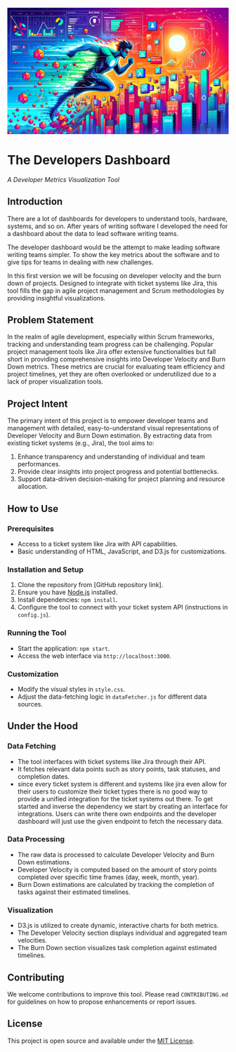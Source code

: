 ![Wallpaper](wallpaper.png)

# The Developers Dashboard

_A Developer Metrics Visualization Tool_

## Introduction

There are a lot of dashboards for developers to understand tools, hardware, systems, and so on.
After years of writing software I developed the need for a dashboard about the data to lead software
writing teams.

The developer dashboard would be the attempt to make leading software writing teams simpler. To show
the key metrics about the software and to give tips for teams in dealing with new challenges.

In this first version we will be focusing on developer velocity and the burn down of projects.
Designed to integrate with ticket systems like Jira, this tool fills the gap in agile project
management and Scrum methodologies by providing insightful visualizations.

## Problem Statement

In the realm of agile development, especially within Scrum frameworks, tracking and understanding
team progress can be challenging. Popular project management tools like Jira offer extensive
functionalities but fall short in providing comprehensive insights into Developer Velocity and Burn
Down metrics. These metrics are crucial for evaluating team efficiency and project timelines, yet
they are often overlooked or underutilized due to a lack of proper visualization tools.

## Project Intent

The primary intent of this project is to empower developer teams and management with detailed,
easy-to-understand visual representations of Developer Velocity and Burn Down estimation. By extracting
data from existing ticket systems (e.g., Jira), the tool aims to:

1. Enhance transparency and understanding of individual and team performances.
2. Provide clear insights into project progress and potential bottlenecks.
3. Support data-driven decision-making for project planning and resource allocation.

## How to Use

### Prerequisites

- Access to a ticket system like Jira with API capabilities.
- Basic understanding of HTML, JavaScript, and D3.js for customizations.

### Installation and Setup

1. Clone the repository from [GitHub repository link].
2. Ensure you have [Node.js](https://nodejs.org/) installed.
3. Install dependencies: `npm install`.
4. Configure the tool to connect with your ticket system API (instructions in `config.js`).

### Running the Tool

- Start the application: `npm start`.
- Access the web interface via `http://localhost:3000`.

### Customization

- Modify the visual styles in `style.css`.
- Adjust the data-fetching logic in `dataFetcher.js` for different data sources.

## Under the Hood

### Data Fetching

- The tool interfaces with ticket systems like Jira through their API.
- It fetches relevant data points such as story points, task statuses, and completion dates.
- since every ticket system is different and systems like jira even allow for their users to customize their ticket types there is no good way to provide a unified integration for the ticket systems out there. To get started and inverse the dependency we start by creating an interface for integrations. Users can write there own endpoints and the developer dashboard will just use the given endpoint to fetch the necessary data. 

### Data Processing

- The raw data is processed to calculate Developer Velocity and Burn Down estimations.
- Developer Velocity is computed based on the amount of story points completed over specific time
  frames (day, week, month, year).
- Burn Down estimations are calculated by tracking the completion of tasks against their estimated
  timelines.

### Visualization

- D3.js is utilized to create dynamic, interactive charts for both metrics.
- The Developer Velocity section displays individual and aggregated team velocities.
- The Burn Down section visualizes task completion against estimated timelines.

## Contributing

We welcome contributions to improve this tool. Please read `CONTRIBUTING.md` for guidelines on how
to propose enhancements or report issues.

## License

This project is open source and available under the [MIT License](LICENSE).

